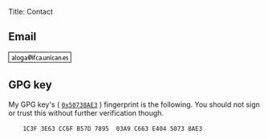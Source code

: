 Title: Contact

## <span class="oi" data-glyph="envelope-closed"></span> Email

<img src="/images/email.png" alt="email address"/>

## <span class="oi" data-glyph="lock-locked"></span> GPG key

My GPG key's (
<a href="http://pgp.rediris.es:11371/pks/lookup?op=vindex&amp;search=0xC663E40450738AE3">`0x50738AE3`</a>
) fingerprint is the following.
You should not sign or trust this without further verification though.

```
    1C3F 3E63 CC6F B57D 7895  03A9 C663 E404 5073 8AE3
```

